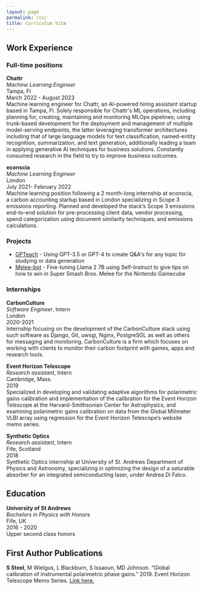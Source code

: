 ```yaml
---
layout: page
permalink: /cv/
title: Curriculum Vitæ
---
```

<!---
Include this when converting to PDF:
# Sanger Steel <>
sangersteel@gmail.com | 914-708-9301 | github.com/sangstar | sangstar.github.io <>
-->
## Work Experience
### Full-time positions
**Chattr**  
*Machine Learning Engineer* \
Tampa, Fl \
March 2022 - August 2023 \
Machine learning engineer for Chattr, an AI-powered hiring assistant startup based in Tampa, Fl. Solely responsible for Chattr's ML operations, including planning for, creating, maintaining and monitoring MLOps pipelines; using trunk-based development for the deployment and management of multiple model-serving endpoints, the latter leveraging transformer architectures including that of large language models for text classification, named-entity recognition, summarization, and text generation, additionally leading a team in applying generative AI techniques for business solutions. Constantly consumed research in the field to try to improve business outcomes.

**econscia**  
*Machine Learning Engineer* \
London \
July 2021- February 2022 \
Machine learning position following a 2 month-long internship at econscia, a carbon accounting startup based in
London specializing in Scope 3 emissions reporting. Planned and developed the stack’s Scope 3 emissions end-to-end
solution for pre-processing client data, vendor processing, spend categorization using document similarity techniques,
and emissions calculations.

### Projects
- [GPTeach](https://github.com/sangstar/gpteach) - Using GPT-3.5 or GPT-4 to create Q&A's for any topic for studying or data generation
- [Melee-bot](https://github.com/sangstar/melee-bot) - Fine-tuning Llama 2 7B using Self-Instruct to give tips on how to win in Super Smash Bros. Melee for the Nintendo Gamecube

### Internships
**CarbonCulture**  
*Software Engineer*, Intern   
London  
2020-2021  
Internship focusing on the development of the CarbonCulture stack using such software as Django, Git, uwsgi, Nginx,
PostgreSGL as well as others for messaging and monitoring. CarbonCulture is a firm which focuses on working with
clients to monitor their carbon footprint with games, apps and research tools.

**Event Horizon Telescope**  
*Research assistant*, Intern  
Cambridge, Mass.  
2019  
Specialized in developing and validating adaptive algorithms for polarimetric gains calibration and implementation of
the calibration for the Event Horizon Telescope at the Harvard-Smithsonian Center for Astrophysics, and examining
polarimetric gains calibration on data from the Global Milimeter VLBI array using regression for the Event Horizon Telescope’s website
memo series.

**Synthetic Optics**  
*Research assistant*, Intern  
Fife, Scotland  
2018  
Synthetic Optics internship at University of St. Andrews Department of Physics and Astronomy, specializing in
optimizing the design of a saturable absorber for an integrated semiconducting laser, under Andrea Di Falco.

## Education
**University of St Andrews**  
*Bachelors in Physics with Honors*  
Fife, UK  
2016 - 2020  
Upper second class honors 

## First Author Publications
**S Steel**, M Wielgus, L Blackburn, S Issaoun, MD Johnson. “Global calibration of instrumental polarimetric phase
gains.” 2019. Event Horizon Telescope Memo Series. [Link here.](https://eventhorizontelescope.org/files/eht/files/EHT_memo_Steel_2019-CE-03.pdf)

